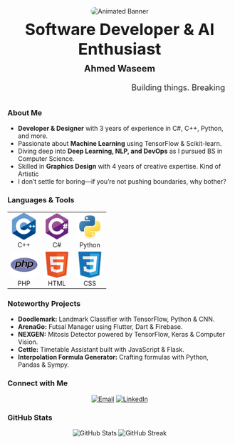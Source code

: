 <div align="center">
  <!-- Animated Banner -->
  <img src="https://media.giphy.com/media/3oEjI6SIIHBdRxXI40/giphy.gif" alt="Animated Banner" width="800" style="border-radius: 10px;">
  <h1 style="font-size: 36px; margin: 10px;">Software Developer & AI Enthusiast</h1>
  <h3 style="font-size: 20px; margin: 10px;">Ahmed Waseem</h3>
  <marquee behavior="scroll" direction="left" scrollamount="10" style="font-size: 18px; margin: 10px;">
    Building things. Breaking things. Learning things. The usual.
  </marquee>
</div>

### About Me
- **Developer & Designer** with 3 years of experience in C#, C++, Python, and more.
- Passionate about **Machine Learning** using TensorFlow & Scikit-learn.
- Diving deep into **Deep Learning, NLP, and DevOps** as I pursued BS in Computer Science.
- Skilled in **Graphics Design** with 4 years of creative expertise. Kind of Artistic 
- I don’t settle for boring—if you’re not pushing boundaries, why bother?

### Languages & Tools
<div align="center">
  <table>
    <tr>
      <td align="center">
        <img src="https://raw.githubusercontent.com/devicons/devicon/master/icons/cplusplus/cplusplus-original.svg" alt="C++" width="60"/><br>C++
      </td>
      <td align="center">
        <img src="https://raw.githubusercontent.com/devicons/devicon/master/icons/csharp/csharp-original.svg" alt="C#" width="60"/><br>C#
      </td>
      <td align="center">
        <img src="https://raw.githubusercontent.com/devicons/devicon/master/icons/python/python-original.svg" alt="Python" width="60"/><br>Python
      </td>
    </tr>
    <tr>
      <td align="center">
        <img src="https://raw.githubusercontent.com/devicons/devicon/master/icons/php/php-original.svg" alt="PHP" width="60"/><br>PHP
      </td>
      <td align="center">
        <img src="https://raw.githubusercontent.com/devicons/devicon/master/icons/html5/html5-original.svg" alt="HTML" width="60"/><br>HTML
      </td>
      <td align="center">
        <img src="https://raw.githubusercontent.com/devicons/devicon/master/icons/css3/css3-original.svg" alt="CSS" width="60"/><br>CSS
      </td>
    </tr>
  </table>
</div>

### Noteworthy Projects
- **Doodlemark:** Landmark Classifier with TensorFlow, Python & CNN.
- **ArenaGo:** Futsal Manager using Flutter, Dart & Firebase.
- **NEXGEN:** Mitosis Detector powered by TensorFlow, Keras & Computer Vision.
- **Cettle:** Timetable Assistant built with JavaScript & Flask.
- **Interpolation Formula Generator:** Crafting formulas with Python, Pandas & Sympy.

### Connect with Me
<div align="center">
  <a href="mailto:ahmedwaseem7686@gmail.com@example.com"><img src="https://img.shields.io/badge/Email-Contact-blue?style=for-the-badge&logo=gmail" alt="Email"></a>
  <a href="https://www.linkedin.com/in/ahmadwaseeem23/"><img src="https://img.shields.io/badge/LinkedIn-Connect-blue?style=for-the-badge&logo=linkedin" alt="LinkedIn"></a>
</div>

### GitHub Stats
<div align="center">
  <img src="https://github-readme-stats.vercel.app/api?Ahmad-Waseem-github&show_icons=true&theme=radical" alt="GitHub Stats">
  <img src="https://github-readme-streak-stats.herokuapp.com/?Ahmad-Waseem-github&theme=radical" alt="GitHub Streak">
</div>
